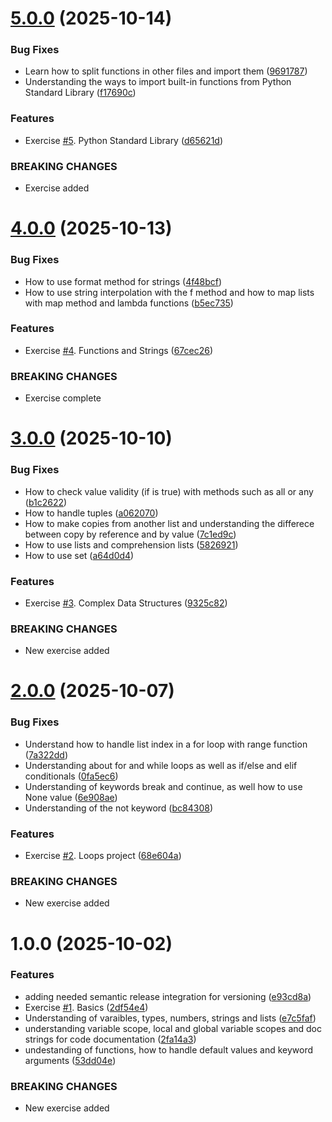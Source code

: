 # [5.0.0](https://github.com/NicolasOmar/python-practice/compare/v4.0.0...v5.0.0) (2025-10-14)


### Bug Fixes

* Learn how to split functions in other files and import them ([9691787](https://github.com/NicolasOmar/python-practice/commit/96917871d54ef815b46633a3e7d1f0748612f7ef))
* Understanding the ways to import built-in functions from Python Standard Library ([f17690c](https://github.com/NicolasOmar/python-practice/commit/f17690c06a894dd3e4b0a1f7e49c65bc6c8912cb))


### Features

* Exercise [#5](https://github.com/NicolasOmar/python-practice/issues/5). Python Standard Library ([d65621d](https://github.com/NicolasOmar/python-practice/commit/d65621d39df5ade8eaa328adab5804354e66458d))


### BREAKING CHANGES

* Exercise added

# [4.0.0](https://github.com/NicolasOmar/python-practice/compare/v3.0.0...v4.0.0) (2025-10-13)


### Bug Fixes

* How to use format method for strings ([4f48bcf](https://github.com/NicolasOmar/python-practice/commit/4f48bcf4fea4ecf1388a6faf571972be7be512fb))
* How to use string interpolation with the f method and how to map lists with map method and lambda functions ([b5ec735](https://github.com/NicolasOmar/python-practice/commit/b5ec73549a113e275d7701aea76b4a50c6495fcc))


### Features

* Exercise [#4](https://github.com/NicolasOmar/python-practice/issues/4). Functions and Strings ([67cec26](https://github.com/NicolasOmar/python-practice/commit/67cec262595548790a5a710879c05a1f8adb6b58))


### BREAKING CHANGES

* Exercise complete

# [3.0.0](https://github.com/NicolasOmar/python-practice/compare/v2.0.0...v3.0.0) (2025-10-10)


### Bug Fixes

* How to check value validity (if is true) with methods such as all or any ([b1c2622](https://github.com/NicolasOmar/python-practice/commit/b1c262238d79781566d5c75f4b21530296a96af4))
* How to handle tuples ([a062070](https://github.com/NicolasOmar/python-practice/commit/a0620705f602d175be6cd5bd907b0e4ace98d688))
* How to make copies from another list and understanding the differece between copy by reference and by value ([7c1ed9c](https://github.com/NicolasOmar/python-practice/commit/7c1ed9cb96e3ff22abffa900483c542d782b5b83))
* How to use lists and comprehension lists ([5826921](https://github.com/NicolasOmar/python-practice/commit/582692171583921d839cb2a5099318033bac4881))
* How to use set ([a64d0d4](https://github.com/NicolasOmar/python-practice/commit/a64d0d4405270cf7997c153acb010f42ecaa71f5))


### Features

* Exercise [#3](https://github.com/NicolasOmar/python-practice/issues/3). Complex Data Structures ([9325c82](https://github.com/NicolasOmar/python-practice/commit/9325c82ddde5fd08b50abac435044c00ab6bd18e))


### BREAKING CHANGES

* New exercise added

# [2.0.0](https://github.com/NicolasOmar/python-practice/compare/v1.0.0...v2.0.0) (2025-10-07)


### Bug Fixes

* Understand how to handle list index in a for loop with range function ([7a322dd](https://github.com/NicolasOmar/python-practice/commit/7a322ddf4b09d8701656b373540f067a2e9cd591))
* Understanding about for and while loops as well as if/else and elif conditionals ([0fa5ec6](https://github.com/NicolasOmar/python-practice/commit/0fa5ec6d92ddd54c1955bc763f078ad8b242b7e2))
* Understanding of keywords break and continue, as well how to use None value ([6e908ae](https://github.com/NicolasOmar/python-practice/commit/6e908ae2f24628345d365c590cb22cd28fc4b46d))
* Understanding of the not keyword ([bc84308](https://github.com/NicolasOmar/python-practice/commit/bc8430854be3e8e4559b95145547fb259fdd6548))


### Features

* Exercise [#2](https://github.com/NicolasOmar/python-practice/issues/2). Loops project ([68e604a](https://github.com/NicolasOmar/python-practice/commit/68e604afd5be35d474f0654e8763d592412dd0bd))


### BREAKING CHANGES

* New exercise added

# 1.0.0 (2025-10-02)


### Features

* adding needed semantic release integration for versioning ([e93cd8a](https://github.com/NicolasOmar/python-practice/commit/e93cd8a4da34bd0de7ca2c41fb90649fbc331546))
* Exercise [#1](https://github.com/NicolasOmar/python-practice/issues/1). Basics ([2df54e4](https://github.com/NicolasOmar/python-practice/commit/2df54e4de2380cf74c0fbe17582d641f055db96d))
* Understanding of varaibles, types, numbers, strings and lists ([e7c5faf](https://github.com/NicolasOmar/python-practice/commit/e7c5fafc0c8ed65a56fbf139f69c219f75655ef7))
* understanding variable scope, local and global variable scopes and doc strings for code documentation ([2fa14a3](https://github.com/NicolasOmar/python-practice/commit/2fa14a38c94fbe3fdf56b4ab57d31cbb6069a912))
* undestanding of  functions, how to handle default values and keyword arguments ([53dd04e](https://github.com/NicolasOmar/python-practice/commit/53dd04e8d498ccf756c88175fe5d7f8764191ecd))


### BREAKING CHANGES

* New exercise added
